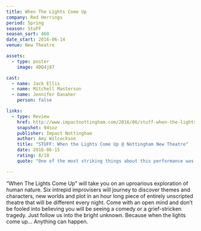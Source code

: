 ```yaml
---
title: When The Lights Come Up
company: Red Herrings
period: Spring
season: StuFF
season_sort: 460
date_start: 2016-06-14
venue: New Theatre

assets:
  - type: poster
    image: 4DQ4j87

cast:
  - name: Jack Ellis
  - name: Mitchell Masterson
  - name: Jennifer Danaher
    person: false

links:
  - type: Review
    href: http://www.impactnottingham.com/2016/06/stuff-when-the-lights-come-up-nottingham-new-theatre/
    snapshot: 94soz
    publisher: Impact Nottingham
    author: Amy Wilcockson
    title: "STUFF: When the Lights Come Up @ Nottingham New Theatre"
    date: 2016-06-15
    rating: 8/10
    quote: "One of the most striking things about this performance was the fact that a variety of characters popped up in different sketches and their stories progressed throughout the course of the show.  "

---
```

“When The Lights Come Up” will take you on an uproarious exploration of human nature. Six intrepid improvisers will journey to discover themes and characters, new worlds and plot in an hour long piece of entirely unscripted theatre that will be different every night. Come with an open mind and don’t be fooled into believing you will be seeing a comedy or a grief-stricken tragedy. Just follow us into the bright unknown. Because when the lights come up… Anything can happen.

